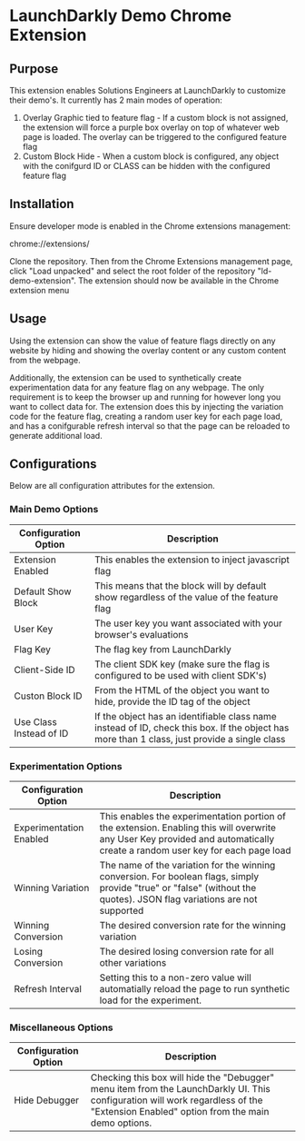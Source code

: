 # LaunchDarkly Demo Chrome Extension

## Purpose
This extension enables Solutions Engineers at LaunchDarkly to customize their demo's. It currently has 2 main modes of operation:
1. Overlay Graphic tied to feature flag - If a custom block is not assigned, the extension will force a purple box overlay on top of whatever web page is loaded. The overlay can be triggered to the configured feature flag
2. Custom Block Hide - When a custom block is configured, any object with the conifgurd ID or CLASS can be hidden with the configured feature flag

## Installation
Ensure developer mode is enabled in the Chrome extensions management:

chrome://extensions/

Clone the repository. Then from the Chrome Extensions management page, click "Load unpacked" and select the root folder of the repository "ld-demo-extension". The extension should now be available in the Chrome extension menu

## Usage
Using the extension can show the value of feature flags directly on any website by hiding and showing the overlay content or any custom content from the webpage. 

Additionally, the extension can be used to synthetically create experimentation data for any feature flag on any webpage. The only requirement is to keep the browser up and running for however long you want to collect data for. The extension does this by injecting the variation code for the feature flag, creating a random user key for each page load, and has a conifgurable refresh interval so that the page can be reloaded to generate additional load. 

## Configurations
Below are all configuration attributes for the extension.


### Main Demo Options
Configuration Option | Description
------------ | -------------
Extension Enabled| This enables the extension to inject javascript flag
Default Show Block | This means that the block will by default show regardless of the value of the feature flag
User Key | The user key you want associated with your browser's evaluations
Flag Key | The flag key from LaunchDarkly
Client-Side ID | The client SDK key (make sure the flag is configured to be used with client SDK's)
Custon Block ID | From the HTML of the object you want to hide, provide the ID tag of the object
Use Class Instead of ID | If the object has an identifiable class name instead of ID, check this box. If the object has more than 1 class, just provide a single class

### Experimentation Options
Configuration Option | Description
------------ | -------------
Experimentation Enabled| This enables the experimentation portion of the extension. Enabling this will overwrite any User Key provided and automatically create a random user key for each page load
Winning Variation | The name of the variation for the winning conversion. For boolean flags, simply provide "true" or "false" (without the quotes). JSON flag variations are not supported
Winning Conversion | The desired conversion rate for the winning variation
Losing Conversion | The desired losing conversion rate for all other variations
Refresh Interval | Setting this to a non-zero value will automatially reload the page to run synthetic load for the experiment. 

### Miscellaneous  Options
Configuration Option | Description
------------ | -------------
Hide Debugger | Checking this box will hide the "Debugger" menu item from the LaunchDarkly UI. This configuration will work regardless of the "Extension Enabled" option from the main demo options. 